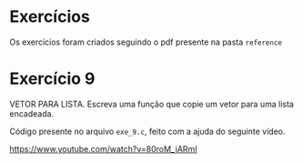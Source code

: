 # Exercícios

Os exercícios foram criados seguindo o pdf presente na pasta <code>reference</code>

# Exercício 9

VETOR PARA LISTA. Escreva uma função que copie um vetor para uma lista encadeada.

Código presente no arquivo <code>exe_9.c</code>, feito com a ajuda do seguinte vídeo.

https://www.youtube.com/watch?v=80roM_jARmI